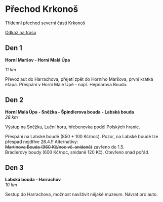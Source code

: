 # Přechod Krkonoš

Třídenní přechod severní části Krkonoš

[Odkaz na trasu](https://mapy.cz/s/duralajupo)

## Den 1

**Horní Maršov - Horní Malá Úpa**

*11 km*

Převoz aut do Harrachova, přejetí zpět do Horního Maršova, první krátká etapa. Přespání v Horní Malé Úpě - např. Hepnarova Bouda.

## Den 2

**Horní Malá Úpa - Sněžka - Špindlerova bouda - Labská bouda**  
*28 km*

Výstup na Sněžku, Luční horu, hřebenovka podél Polských hranic.

Přespání na Labské boudě (850 + 100 Kč/noc). Pozor, na Labské boudě lze přespad nejdříve 26.4.!!
Alternativy:  
~~Martinova Bouda (960 Kč/noc vč. snídaně)~~ zavřeno do 1.5.  
Brádlerovy boudy (600 Kč/noc, snídaně 120 Kč). Otevřeno snad pořád.


## Den 3

**Labská bouda - Harrachov**  
*10 km*

Sestup do Harrachova, možnost navštívit nějaké muzeum. Návrat pro auto.
